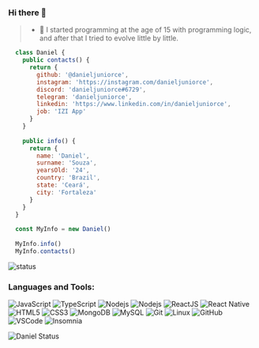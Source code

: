 ### Hi there 👋

> - 🔭 I started programming at the age of 15 with programming logic, and after that I tried to evolve little by little.

```javascript
  class Daniel {
    public contacts() {
      return {
        github: '@danieljuniorce',
        instagram: 'https://instagram.com/danieljuniorce',
        discord: 'danieljuniorce#6729',
        telegram: 'danieljuniorce',
        linkedin: 'https://www.linkedin.com/in/danieljuniorce',
        job: 'IZI App'
      }
    }
    
    public info() {
      return {
        name: 'Daniel',
        surname: 'Souza',
        yearsOld: '24',
        country: 'Brazil',
        state: 'Ceará',
        city: 'Fortaleza'
      }
    }
  }
  
  const MyInfo = new Daniel()
  
  MyInfo.info()
  MyInfo.contacts()
```

![status](https://github-profile-trophy.vercel.app/?username=danieljuniorce&row=1&theme=discord)

### Languages and Tools:

![JavaScript](https://img.shields.io/badge/-JavaScript-black?style=flat-square&logo=javascript)
![TypeScript](https://img.shields.io/badge/-TypeScript-%23282C34?style=flat-square&logo=typescript)
![Nodejs](https://img.shields.io/badge/-Nodejs-339933?style=flat-square&logo=Node.js&logoColor=white)
![Nodejs](https://img.shields.io/badge/-Yarn-blue?style=flat-square&logo=Yarn&logoColor=black)
![ReactJS](https://img.shields.io/badge/-ReactJS-black?style=flat-square&logo=react)
![React Native](https://img.shields.io/badge/-React%20Native-%23282C34?style=flat-square&logo=react)
![HTML5](https://img.shields.io/badge/-HTML5-E34F26?style=flat-square&logo=html5&logoColor=white)
![CSS3](https://img.shields.io/badge/-CSS3-1572B6?style=flat-square&logo=css3)
![MongoDB](https://img.shields.io/badge/-MongoDB-black?style=flat-square&logo=mongodb)
![MySQL](https://img.shields.io/badge/-MySQL-4479A1?style=flat-square&logo=mysql&logoColor=white)
![Git](https://img.shields.io/badge/-Git-black?style=flat-square&logo=git)
![Linux](https://img.shields.io/badge/-linux-%231572B6?style=flat-square&logo=linux)
![GitHub](https://img.shields.io/badge/-GitHub-181717?style=flat-square&logo=github)
![VSCode](https://img.shields.io/badge/-VSCode-007ACC?style=flat-square&logo=visual-studio-code&logoColor=white)
![Insomnia](https://img.shields.io/badge/-Insomnia-8A2BE2?style=flat-square&logo=insomnia&logoColor=white)


![Daniel Status](https://github-readme-stats.vercel.app/api?username=danieljuniorce&count_private=true&theme=dark)
